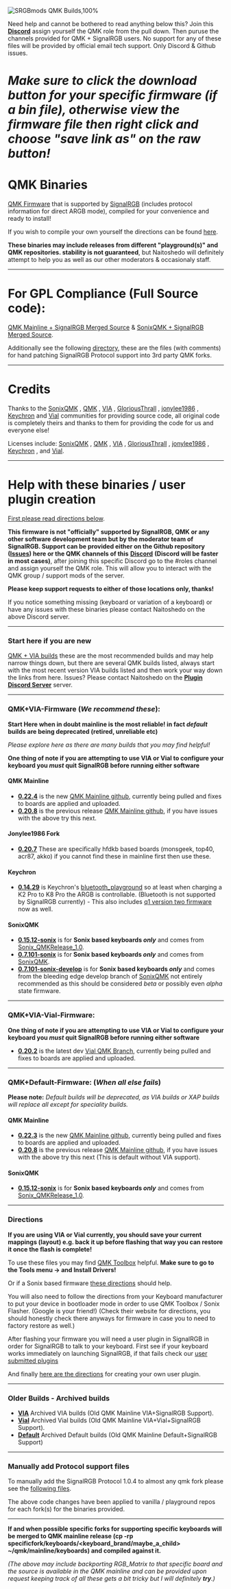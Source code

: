 ![SRGBmods QMK Builds,100%](https://srgbmods.net/img/srgbmods-qmk.png)

Need help and cannot be bothered to read anything below this? Join this [**Discord**](https://discord.gg/jY2xrWXXRc) assign yourself the QMK role from the pull down. Then puruse the channels provided for QMK + SignalRGB users. No support for any of these files will be provided by official email tech support. Only Discord & Github issues.

# _Make sure to click the download button for your specific firmware (if a bin file), otherwise view the firmware file then right click and choose "save link as" on the raw button!_ #

# QMK Binaries #
[QMK Firmware](https://qmk.fm/) that is supported by [SignalRGB](https://www.signalrgb.com) (includes protocol information for direct ARGB mode), compiled for your convenience and ready to install!

If you wish to compile your own yourself the directions can be found [here](https://docs.signalrgb.com/qmk/building-firmware-from-source).
	
**These binaries may include releases from different "playground(s)" and QMK repositories. stability is not guaranteed**, but Naitoshedo will definitely attempt to help you as well as our other moderators & occasionaly staff.

---

# For GPL Compliance (Full Source code): #
[QMK Mainline + SignalRGB Merged Source](https://gitlab.com/signalrgb/qmk_firmware/-/tree/QMKRelease_1.0) & [SonixQMK + SignalRGB Merged Source](https://gitlab.com/signalrgb/qmk_firmware/-/tree/Sonix_QMKRelease_1.0).

Additionally see the following [directory](https://github.com/SRGBmods/QMK-Binaries/tree/main/GPL), these are the files (with comments) for hand patching SignalRGB Protocol support into 3rd party QMK forks.

---

# Credits #
Thanks to the [SonixQMK](https://github.com/SonixQMK/qmk_firmware) , [QMK](https://github.com/qmk/qmk_firmware) , [VIA](https://www.caniusevia.com/) , [GloriousThrall](https://github.com/GloriousThrall/qmk_firmware/) , [jonylee1986](https://github.com/jonylee1986/qmk_firmware_master) , [Keychron](https://github.com/Keychron/qmk_firmware) and [Vial](https://github.com/vial-kb/vial-qmk) communities for providing source code, all original code is completely theirs and thanks to them for providing the code for us and everyone else!

Licenses include: [SonixQMK](https://github.com/SonixQMK/qmk_firmware/blob/sn32_master/LICENSE) , [QMK](https://github.com/qmk/qmk_firmware/blob/master/LICENSE) , [VIA](https://github.com/the-via/firmware/blob/master/LICENSE) , [GloriousThrall](https://github.com/GloriousThrall/qmk_firmware/blob/master/license_GPLv3.md) , [jonylee1986](https://github.com/jonylee1986/qmk_firmware_master/blob/master/LICENSE) , [Keychron](https://github.com/Keychron/qmk_firmware/blob/master/LICENSE) , and  [Vial](https://github.com/vial-kb/vial-qmk/blob/vial/LICENSE).

---

# Help with these binaries / user plugin creation #

[First please read directions below](https://github.com/SRGBmods/QMK-Binaries/#directions).

**This firmware is not "officially" supported by SignalRGB, QMK or any other software development team but by the moderator team of SignalRGB. Support can be provided either on the Github repository ([**Issues**](https://github.com/SRGBmods/QMK-Binaries/issues)) here or the QMK channels of this** [**Discord**](https://discord.com/invite/J5dwtcNhqC) **(Discord will be faster in most cases)**, after joining this specific Discord go to the #roles channel and assign yourself the QMK role. This will allow you to interact with the QMK group / support mods of the server.

**Please keep support requests to either of those locations only, thanks!**

If you notice something missing (keyboard or variation of a keyboard) or have any issues with these binaries please contact Naitoshedo on the above Discord server.

---

### Start here if you are new ###
[QMK + VIA builds](https://github.com/SRGBmods/QMK-Binaries/tree/main/QMK%2BVIA-Firmware) these are the most recommended builds and may help narrow things down, but there are several QMK builds listed, always start with the most recent version VIA builds listed and then work your way down the links from here. Issues? Please contact Naitoshedo on the [**Plugin Discord Server**](https://discord.gg/jY2xrWXXRc) server.

---

### QMK+VIA-Firmware (_We recommend these_): ###
**Start Here when in doubt mainline is the most reliable! in fact _default_ builds are being deprecated (retired, unreliable etc)**

_Please explore here as there are many builds that you may find helpful!_

**One thing of note if you are attempting to use VIA or Vial to configure your keyboard you _must_ quit SignalRGB before running either software**
#### QMK Mainline ####
* **[0.22.4](https://github.com/SRGBmods/QMK-Binaries/tree/main/QMK%2BVIA-Firmware/0.22.4)** is the new [QMK Mainline github](https://github.com/qmk/qmk_firmware), currently being pulled and fixes to boards are applied and uploaded.
* **[0.20.8](https://github.com/SRGBmods/QMK-Binaries/tree/main/QMK%2BVIA-Firmware/0.20.8)** is the previous release [QMK Mainline github](https://github.com/qmk/qmk_firmware), if you have issues with the above try this next.
#### Jonylee1986 Fork ####
* **[0.20.7](https://github.com/SRGBmods/QMK-Binaries/tree/main/QMK%2BVIA-Firmware/0.20.7-jonylee1986)** These are specifically hfdkb based boards (monsgeek, top40, acr87, akko) if you cannot find these in mainline first then use these.
#### Keychron ####
* **[0.14.29](https://github.com/SRGBmods/QMK-Binaries/tree/main/QMK%2BVIA-Firmware/0.14.29-keychron)** is Keychron's [bluetooth_playground](https://github.com/Keychron/qmk_firmware/tree/bluetooth_playground) so at least when charging a K2 Pro to K8 Pro the ARGB is controllable. (Bluetooth is not supported by SignalRGB currently) - This also includes [q1 version two firmware](https://github.com/Keychron/qmk_firmware/tree/keychron-q1v1-q1v2) now as well.
#### SonixQMK ####
* **[0.15.12-sonix](https://github.com/SRGBmods/QMK-Binaries/tree/main/QMK%2BVIA-Firmware/0.15.12-sonix)** is for **Sonix based keyboards _only_** and comes from [Sonix_QMKRelease_1.0](https://gitlab.com/signalrgb/qmk_firmware/-/tree/Sonix_QMKRelease_1.0/keyboards).
* **[0.7.101-sonix](https://github.com/SRGBmods/QMK-Binaries/tree/main/QMK%2BVIA-Firmware/0.7.101-sonix)** is for **Sonix based keyboards _only_** and comes from [SonixQMK](https://github.com/SonixQMK/qmk_firmware/).
* **[0.7.101-sonix-develop](https://github.com/SRGBmods/QMK-Binaries/tree/main/QMK%2BVIA-Firmware/0.7.101-sonix_develop)** is for **Sonix based keyboards _only_** and comes from the bleeding edge develop branch of [SonixQMK](https://github.com/SonixQMK/qmk_firmware/) not entirely recommended as this should be considered _beta_ or possibly even _alpha_ state firmware.

---

### QMK+VIA-Vial-Firmware: ###
**One thing of note if you are attempting to use VIA or Vial to configure your keyboard you _must_ quit SignalRGB before running either software**
* **[0.20.2](https://github.com/SRGBmods/QMK-Binaries/tree/main/QMK%2BVIA%2BVial-Firmware/0.20.2)** is the latest dev [Vial QMK Branch](https://github.com/vial-kb/vial-qmk), currently being pulled and fixes to boards are applied and uploaded.

---

### QMK+Default-Firmware: (_When all else fails_) ###
**Please note:** _Default builds will be deprecated, as VIA builds or XAP builds will replace all except for speciality builds._
#### QMK Mainline ####
* **[0.22.3](https://github.com/SRGBmods/QMK-Binaries/tree/main/QMK%2BDefault-Firmware/0.22.3)** is the new [QMK Mainline github](https://github.com/qmk/qmk_firmware), currently being pulled and fixes to boards are applied and uploaded.
* **[0.20.8](https://github.com/SRGBmods/QMK-Binaries/tree/main/QMK%2BDefault-Firmware/0.20.8)** is the previous release [QMK Mainline github](https://github.com/qmk/qmk_firmware), if you have issues with the above try this next (This is default without VIA support).
#### SonixQMK ####
* **[0.15.12-sonix](https://github.com/SRGBmods/QMK-Binaries/tree/main/QMK%2BDefault-Firmware/0.15.12-sonix)** is for **Sonix based keyboards _only_** and comes from [Sonix_QMKRelease_1.0](https://gitlab.com/signalrgb/qmk_firmware/-/tree/Sonix_QMKRelease_1.0/keyboards).

---

### Directions ###
**If you are using VIA or Vial currently, you should save your current mappings (layout) e.g. back it up before flashing that way you can restore it once the flash is complete!**

To use these files you may find [QMK Toolbox](https://github.com/qmk/qmk_toolbox/releases/) helpful.
**Make sure to go to the Tools menu -> and Install Drivers!**

Or if a Sonix based firmware [these directions](https://sonixqmk.github.io//SonixDocs/install/#4-flashing-the-firmware) should help.

You will also need to follow the directions from your Keyboard manufacturer to put your device in bootloader mode in order to use QMK Toolbox / Sonix Flasher. (Google is your friend!)
(Check their website for directions, you should honestly check there anyways for firmware in case you to need to factory restore as well.)

After flashing your firmware you will need a user plugin in SignalRGB in order for SignalRGB to talk to your keyboard. First see if your keyboard works immediately on launching SignalRGB, if that fails check our [user submitted plugins](https://github.com/SRGBmods/qmk-plugins)

And finally [here are the directions](https://docs.signalrgb.com/qmk/srgbmods-qmk-firmware#user-plugin-creation) for creating your own user plugin.

---

### Older Builds - Archived builds ###
* **[VIA](https://github.com/SRGBmods/QMK-Binaries/tree/main/QMK%2BVIA-Firmware/_Archived)** Archived VIA builds (Old QMK Mainline VIA+SignalRGB Support).
* **[Vial](https://github.com/SRGBmods/QMK-Binaries/tree/main/QMK%2BVIA%2BVial-Firmware/_Archived)** Archived Vial builds (Old QMK Mainline VIA+Vial+SignalRGB Support).
* **[Default](https://github.com/SRGBmods/QMK-Binaries/tree/main/QMK%2BDefault-Firmware/_Archived)** Archived Default builds (Old QMK Mainline Default+SignalRGB Support)

---

### Manually add Protocol support files ###

To manually add the SignalRGB Protocol 1.0.4 to almost any qmk fork please see the [following files](https://github.com/SRGBmods/QMK-Binaries/tree/main/GPL/qmk_firmware).

The above code changes have been applied to vanilla / playground repos for each fork(s) for the binaries provided.

---

**If and when possible specific forks for supporting specific keyboards will be merged to QMK mainline release (cp -rp specificfork/keyboards/<keyboard_brand/maybe_a_child> ~/qmk/mainline/keyboards) and compiled against it.**

_(The above may include backporting RGB_Matrix to that specific board and the source is available in the QMK mainline and can be provided upon request keeping track of all these gets a bit tricky but I will definitely **try**.)_
